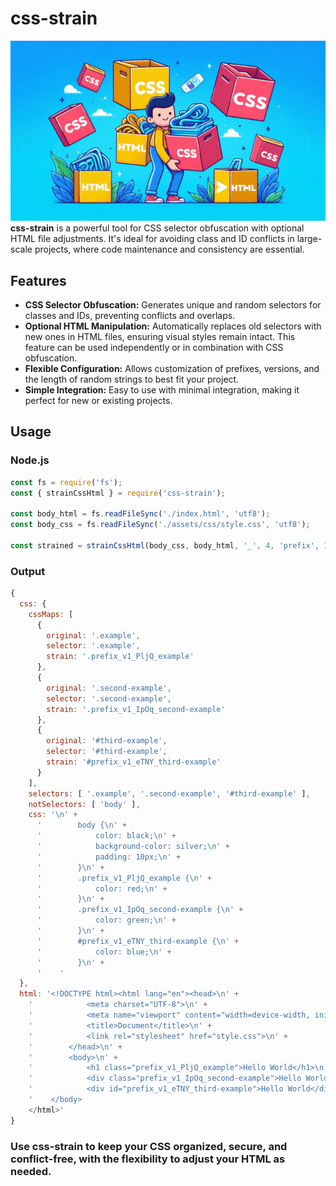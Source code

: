 # css-strain

![Banner](banner.png)
**css-strain** is a powerful tool for CSS selector obfuscation with optional HTML file adjustments. It's ideal for avoiding class and ID conflicts in large-scale projects, where code maintenance and consistency are essential.

## Features

- **CSS Selector Obfuscation:** Generates unique and random selectors for classes and IDs, preventing conflicts and overlaps.
- **Optional HTML Manipulation:** Automatically replaces old selectors with new ones in HTML files, ensuring visual styles remain intact. This feature can be used independently or in combination with CSS obfuscation.
- **Flexible Configuration:** Allows customization of prefixes, versions, and the length of random strings to best fit your project.
- **Simple Integration:** Easy to use with minimal integration, making it perfect for new or existing projects.

## Usage

### Node.js

```js
const fs = require('fs');
const { strainCssHtml } = require('css-strain');

const body_html = fs.readFileSync('./index.html', 'utf8');
const body_css = fs.readFileSync('./assets/css/style.css', 'utf8');

const strained = strainCssHtml(body_css, body_html, '_', 4, 'prefix', 1);
```

### Output

```js
{
  css: {
    cssMaps: [
      {
        original: '.example',
        selector: '.example',
        strain: '.prefix_v1_PljQ_example'
      },
      {
        original: '.second-example',
        selector: '.second-example',
        strain: '.prefix_v1_IpOq_second-example'
      },
      {
        original: '#third-example',
        selector: '#third-example',
        strain: '#prefix_v1_eTNY_third-example'
      }
    ],
    selectors: [ '.example', '.second-example', '#third-example' ],
    notSelectors: [ 'body' ],
    css: '\n' +
      '        body {\n' +
      '            color: black;\n' +
      '            background-color: silver;\n' +
      '            padding: 10px;\n' +
      '        }\n' +
      '        .prefix_v1_PljQ_example {\n' +
      '            color: red;\n' +
      '        }\n' +
      '        .prefix_v1_IpOq_second-example {\n' +
      '            color: green;\n' +
      '        }\n' +
      '        #prefix_v1_eTNY_third-example {\n' +
      '            color: blue;\n' +
      '        }\n' +
      '    '
  },
  html: '<!DOCTYPE html><html lang="en"><head>\n' +
    '            <meta charset="UTF-8">\n' +
    '            <meta name="viewport" content="width=device-width, initial-scale=1.0">\n' +
    '            <title>Document</title>\n' +
    '            <link rel="stylesheet" href="style.css">\n' +
    '        </head>\n' +
    '        <body>\n' +
    '            <h1 class="prefix_v1_PljQ_example">Hello World</h1>\n' +
    '            <div class="prefix_v1_IpOq_second-example">Hello World</div>\n' +
    '            <div id="prefix_v1_eTNY_third-example">Hello World</div>\n' +
    '    </body>
    </html>'
}
```

### Use css-strain to keep your CSS organized, secure, and conflict-free, with the flexibility to adjust your HTML as needed.
